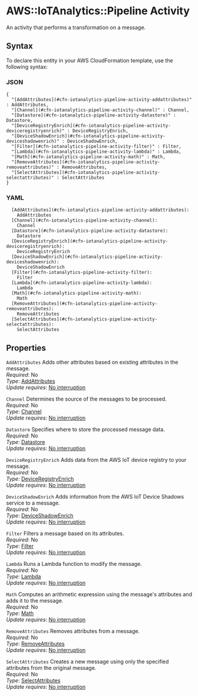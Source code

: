 # AWS::IoTAnalytics::Pipeline Activity<a name="aws-properties-iotanalytics-pipeline-activity"></a>

An activity that performs a transformation on a message\.

## Syntax<a name="aws-properties-iotanalytics-pipeline-activity-syntax"></a>

To declare this entity in your AWS CloudFormation template, use the following syntax:

### JSON<a name="aws-properties-iotanalytics-pipeline-activity-syntax.json"></a>

```
{
  "[AddAttributes](#cfn-iotanalytics-pipeline-activity-addattributes)" : AddAttributes,
  "[Channel](#cfn-iotanalytics-pipeline-activity-channel)" : Channel,
  "[Datastore](#cfn-iotanalytics-pipeline-activity-datastore)" : Datastore,
  "[DeviceRegistryEnrich](#cfn-iotanalytics-pipeline-activity-deviceregistryenrich)" : DeviceRegistryEnrich,
  "[DeviceShadowEnrich](#cfn-iotanalytics-pipeline-activity-deviceshadowenrich)" : DeviceShadowEnrich,
  "[Filter](#cfn-iotanalytics-pipeline-activity-filter)" : Filter,
  "[Lambda](#cfn-iotanalytics-pipeline-activity-lambda)" : Lambda,
  "[Math](#cfn-iotanalytics-pipeline-activity-math)" : Math,
  "[RemoveAttributes](#cfn-iotanalytics-pipeline-activity-removeattributes)" : RemoveAttributes,
  "[SelectAttributes](#cfn-iotanalytics-pipeline-activity-selectattributes)" : SelectAttributes
}
```

### YAML<a name="aws-properties-iotanalytics-pipeline-activity-syntax.yaml"></a>

```
  [AddAttributes](#cfn-iotanalytics-pipeline-activity-addattributes): 
    AddAttributes
  [Channel](#cfn-iotanalytics-pipeline-activity-channel): 
    Channel
  [Datastore](#cfn-iotanalytics-pipeline-activity-datastore): 
    Datastore
  [DeviceRegistryEnrich](#cfn-iotanalytics-pipeline-activity-deviceregistryenrich): 
    DeviceRegistryEnrich
  [DeviceShadowEnrich](#cfn-iotanalytics-pipeline-activity-deviceshadowenrich): 
    DeviceShadowEnrich
  [Filter](#cfn-iotanalytics-pipeline-activity-filter): 
    Filter
  [Lambda](#cfn-iotanalytics-pipeline-activity-lambda): 
    Lambda
  [Math](#cfn-iotanalytics-pipeline-activity-math): 
    Math
  [RemoveAttributes](#cfn-iotanalytics-pipeline-activity-removeattributes): 
    RemoveAttributes
  [SelectAttributes](#cfn-iotanalytics-pipeline-activity-selectattributes): 
    SelectAttributes
```

## Properties<a name="aws-properties-iotanalytics-pipeline-activity-properties"></a>

`AddAttributes`  <a name="cfn-iotanalytics-pipeline-activity-addattributes"></a>
Adds other attributes based on existing attributes in the message\.  
*Required*: No  
*Type*: [AddAttributes](aws-properties-iotanalytics-pipeline-addattributes.md)  
*Update requires*: [No interruption](https://docs.aws.amazon.com/AWSCloudFormation/latest/UserGuide/using-cfn-updating-stacks-update-behaviors.html#update-no-interrupt)

`Channel`  <a name="cfn-iotanalytics-pipeline-activity-channel"></a>
Determines the source of the messages to be processed\.  
*Required*: No  
*Type*: [Channel](aws-properties-iotanalytics-pipeline-channel.md)  
*Update requires*: [No interruption](https://docs.aws.amazon.com/AWSCloudFormation/latest/UserGuide/using-cfn-updating-stacks-update-behaviors.html#update-no-interrupt)

`Datastore`  <a name="cfn-iotanalytics-pipeline-activity-datastore"></a>
Specifies where to store the processed message data\.  
*Required*: No  
*Type*: [Datastore](aws-properties-iotanalytics-pipeline-datastore.md)  
*Update requires*: [No interruption](https://docs.aws.amazon.com/AWSCloudFormation/latest/UserGuide/using-cfn-updating-stacks-update-behaviors.html#update-no-interrupt)

`DeviceRegistryEnrich`  <a name="cfn-iotanalytics-pipeline-activity-deviceregistryenrich"></a>
Adds data from the AWS IoT device registry to your message\.  
*Required*: No  
*Type*: [DeviceRegistryEnrich](aws-properties-iotanalytics-pipeline-deviceregistryenrich.md)  
*Update requires*: [No interruption](https://docs.aws.amazon.com/AWSCloudFormation/latest/UserGuide/using-cfn-updating-stacks-update-behaviors.html#update-no-interrupt)

`DeviceShadowEnrich`  <a name="cfn-iotanalytics-pipeline-activity-deviceshadowenrich"></a>
Adds information from the AWS IoT Device Shadows service to a message\.  
*Required*: No  
*Type*: [DeviceShadowEnrich](aws-properties-iotanalytics-pipeline-deviceshadowenrich.md)  
*Update requires*: [No interruption](https://docs.aws.amazon.com/AWSCloudFormation/latest/UserGuide/using-cfn-updating-stacks-update-behaviors.html#update-no-interrupt)

`Filter`  <a name="cfn-iotanalytics-pipeline-activity-filter"></a>
Filters a message based on its attributes\.  
*Required*: No  
*Type*: [Filter](aws-properties-iotanalytics-pipeline-filter.md)  
*Update requires*: [No interruption](https://docs.aws.amazon.com/AWSCloudFormation/latest/UserGuide/using-cfn-updating-stacks-update-behaviors.html#update-no-interrupt)

`Lambda`  <a name="cfn-iotanalytics-pipeline-activity-lambda"></a>
Runs a Lambda function to modify the message\.  
*Required*: No  
*Type*: [Lambda](aws-properties-iotanalytics-pipeline-lambda.md)  
*Update requires*: [No interruption](https://docs.aws.amazon.com/AWSCloudFormation/latest/UserGuide/using-cfn-updating-stacks-update-behaviors.html#update-no-interrupt)

`Math`  <a name="cfn-iotanalytics-pipeline-activity-math"></a>
Computes an arithmetic expression using the message's attributes and adds it to the message\.  
*Required*: No  
*Type*: [Math](aws-properties-iotanalytics-pipeline-math.md)  
*Update requires*: [No interruption](https://docs.aws.amazon.com/AWSCloudFormation/latest/UserGuide/using-cfn-updating-stacks-update-behaviors.html#update-no-interrupt)

`RemoveAttributes`  <a name="cfn-iotanalytics-pipeline-activity-removeattributes"></a>
Removes attributes from a message\.  
*Required*: No  
*Type*: [RemoveAttributes](aws-properties-iotanalytics-pipeline-removeattributes.md)  
*Update requires*: [No interruption](https://docs.aws.amazon.com/AWSCloudFormation/latest/UserGuide/using-cfn-updating-stacks-update-behaviors.html#update-no-interrupt)

`SelectAttributes`  <a name="cfn-iotanalytics-pipeline-activity-selectattributes"></a>
Creates a new message using only the specified attributes from the original message\.  
*Required*: No  
*Type*: [SelectAttributes](aws-properties-iotanalytics-pipeline-selectattributes.md)  
*Update requires*: [No interruption](https://docs.aws.amazon.com/AWSCloudFormation/latest/UserGuide/using-cfn-updating-stacks-update-behaviors.html#update-no-interrupt)